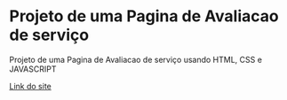 # Projeto de uma Pagina de Avaliacao de serviço
Projeto de uma Pagina de Avaliacao de serviço usando HTML, CSS e JAVASCRIPT

[Link do site](https://joseclaudiolima.github.io/Desafios-Treinos/D003-PaginaAvaliacao/index.html) 